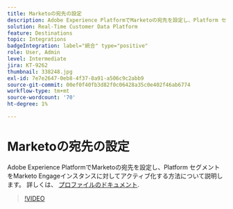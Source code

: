 ```yaml
---
title: Marketoの宛先の設定
description: Adobe Experience PlatformでMarketoの宛先を設定し、Platform セグメントをMarketo Engageインスタンスに対してアクティブ化する方法について説明します。
solution: Real-Time Customer Data Platform
feature: Destinations
topic: Integrations
badgeIntegration: label="統合" type="positive"
role: User, Admin
level: Intermediate
jira: KT-9262
thumbnail: 338248.jpg
exl-id: 7e7e2647-0eb8-4f37-8a91-a506c9c2abb9
source-git-commit: 00ef0f40fb3d82f0c06428a35c0e402f46ab6774
workflow-type: tm+mt
source-wordcount: '70'
ht-degree: 1%

---
```


# Marketoの宛先の設定

Adobe Experience PlatformでMarketoの宛先を設定し、Platform セグメントをMarketo Engageインスタンスに対してアクティブ化する方法について説明します。 詳しくは、 [プロファイルのドキュメント](https://experienceleague.adobe.com/docs/experience-platform/rtcdp/profile/profile-browse.html).

>[!VIDEO](https://video.tv.adobe.com/v/338248?learn=on)

